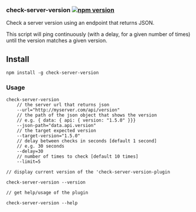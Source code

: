 ### check-server-version [![npm version](https://badge.fury.io/js/check-server-version.svg)](https://badge.fury.io/js/check-server-version)

Check a server version using an endpoint that returns JSON.

This script will ping continuously (with a delay, for a given number of times) until the version matches a given version.

## Install

```
npm install -g check-server-version
```

### Usage

```
check-server-version
    // the server url that returns json
    --url="http://myserver.com/api/version"
    // the path of the json object that shows the version
    // e.g. { data: { api: { version: "1.5.0" }}}
    --json-path="data.api.version"
    // the target expected version
    --target-version="1.5.0"
    // delay between checks in seconds [default 1 second]
    // e.g. 30 seconds
    --delay=30
    // number of times to check [default 10 times]
    --limit=5
```

```
// display current version of the 'check-server-version-plugin

check-server-version --version
```

```
// get help/usage of the plugin

check-server-version --help
```
